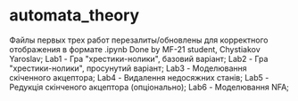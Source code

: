 # automata_theory
Файлы первых трех работ перезалиты/обновлены для корректного отображения в формате .ipynb 
Done by MF-21 student, Chystiakov Yaroslav;
Lab1 - Гра "хрестики-нолики", базовий варіант;
Lab2 - Гра "хрестики-нолики", просунутий варіант;
Lab3 - Моделювання скіченного акцептора;
Lab4 - Видалення недосяжних станів;
Lab5 - Редукція скінченого акцептора (опціонально);
Lab6 - Моделювання NFA;

